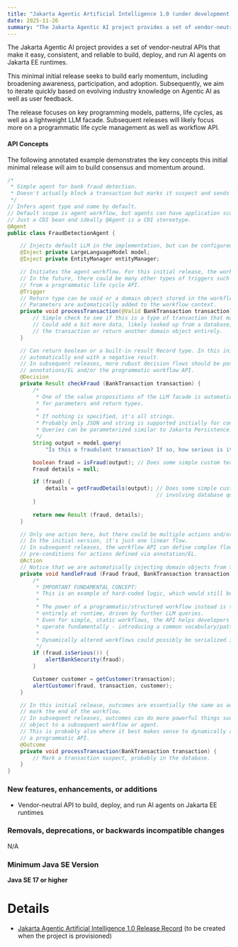 ```yaml
---
title: "Jakarta Agentic Artificial Intelligence 1.0 (under development)"
date: 2025-11-26
summary: "The Jakarta Agentic AI project provides a set of vendor-neutral APIs that make it easy, consistent, and reliable to build, deploy, and run AI agents on Jakarta EE runtimes."
---
```


The Jakarta Agentic AI project provides a set of vendor-neutral APIs that make it easy, consistent, and reliable to build, deploy, and run AI agents on Jakarta EE runtimes.

This minimal initial release seeks to build early momentum, including broadening awareness, participation, and adoption. Subsequently, we aim to iterate quickly based on evolving industry knowledge on Agentic AI as well as user feedback.

The release focuses on key programming models, patterns, life cycles, as well as a lightweight LLM facade. Subsequent releases will likely focus more on a programmatic life cycle management as well as workflow API.

#### API Concepts

The following annotated example demonstrates the key concepts this initial minimal release will aim to build consensus and momentum around.

```java
/*
 * Simple agent for bank fraud detection.
 * Doesn't actually block a transaction but marks it suspect and sends notifications.
 */
// Infers agent type and name by default.
// Default scope is agent workflow, but agents can have application scope.
// Just a CDI bean and ideally @Agent is a CDI stereotype.
@Agent
public class FraudDetectionAgent {

    // Injects default LLM in the implementation, but can be configured to inject specific ones.
    @Inject private LargeLanguageModel model;
    @Inject private EntityManager entityManager;

    // Initiates the agent workflow. For this initial release, the workflow can only be triggered by CDI events.
    // In the future, there could be many other types of triggers such as Jakarta Messaging or direct invocation
    // from a programmatic life cycle API.
    @Trigger
    // Return type can be void or a domain object stored in the workflow and accessible in the context.
    // Parameters are automatically added to the workflow context.
    private void processTransaction(@Valid BankTransaction transaction) {
        // Simple check to see if this is a type of transaction that makes sense to check for fraud detection.
        // Could add a bit more data, likely looked up from a database, and return an enhanced version of
        // the transaction or return another domain object entirely. 
    }

    // Can return boolean or a built-in result Record type. In this initial release, workflows will
    // automatically end with a negative result.
    // In subsequent releases, more rubust decision flows should be possible, either with
    // annotations/EL and/or the programmatic workflow API.
    @Decision
    private Result checkFraud (BankTransaction transaction) {
        /*
         * One of the value propositions of the LLM facade is automatic type conversion in Java, both
         * for parameters and return types.
         *
         * If nothing is specified, it's all strings.
         * Probably only JSON and string is supported initially for conversion.
         * Queries can be parameterized similar to Jakarta Persistence.
         */
        String output = model.query(
            "Is this a fraudulent transaction? If so, how serious is it?", transaction);

        boolean fraud = isFraud(output); // Does some simple custom text parsing.
        Fraud details = null;

        if (fraud) {
            details = getFraudDetails(output); // Does some simple custom text parsing, possibly
                                               // involving database queries.
        }
 
        return new Result (fraud, details); 
    }

    // Only one action here, but there could be multiple actions and/or decisions in sequence.
    // In the initial version, it's just one linear flow.
    // In subsequent releases, the workflow API can define complex flows, including
    // pre-conditions for actions defined via annotation/EL.
    @Action
    // Notice that we are automatically injecting domain objects from the workflow context.
    private void handleFraud (Fraud fraud, BankTransaction transaction) {
        /*
         * IMPORTANT FUNDAMENTAL CONCEPT:
         * This is an example of hard-coded logic, which would still be possible if desired.
         *
         * The power of a programmatic/structured workflow instead is that this could change
         * entirely at runtime, driven by further LLM queries.
         * Even for simple, static workflows, the API helps developers think through how agents
         * operate fundamentally - introducing a common vocabulary/patterns.
         *
         * Dynamically altered workflows could possibly be serialized into persistent storage.
         */
        if (fraud.isSerious()) {
            alertBankSecurity(fraud);
        }

        Customer customer = getCustomer(transaction);
        alertCustomer(fraud, transaction, customer);
    }

    // In this initial release, outcomes are essentially the same as actions but specifically
    // mark the end of the workflow.
    // In subsequent releases, outcomes can do more powerful things such as pass a domain
    // object to a subsequent workflow or agent.
    // This is probably also where it best makes sense to dynamically alter a workflow using
    // a programmatic API.
    @Outcome
    private void processTransaction(BankTransaction transaction) {
        // Mark a transaction suspect, probably in the database.
    }
}
```
### New features, enhancements, or additions

* Vendor-neutral API to build, deploy, and run AI agents on Jakarta EE runtimes

### Removals, deprecations, or backwards incompatible changes

N/A

### Minimum Java SE Version

**Java SE 17 or higher**

# Details

* [Jakarta Agentic Artificial Intelligence 1.0 Release Record]() (to be created when the project is provisioned)

<!--
# Ballots

## Creation/Plan Review

The Specification Committee Ballot concluded successfully on 2025-04-01 with the following results.

| Representative                                 | Representative for: |  Vote   |
|------------------------------------------------|---------------------|---------|
| Kenji Kazumura                                 | Fujitsu             |         |
| Emily Jiang, Tom Watson                        | IBM                 |         |
| Ed Bratt, Dmitry Kornilov                      | Oracle              |         |
| Andrew Pielage, Petr Aubrecht                  | Payara              |         |
| David Blevins, Jean-Louis Monteiro             | Tomitribe           |         |
| Ivar Grimstad                                  | EE4J PMC            |         |
| Arjan Tijms                                    | Participant Members |         |
| Werner Keil                                    | Committer Members   |         |
| Jun Qian                                       | Enterprise Members  |         |
| Zhai Luchao                                    | Enterprise Members  |         |
|                                                | **Total**           |  ****   |

Non-binding Votes
| Representative                                 | Representative for: |  Vote   |
|------------------------------------------------|---------------------|---------|
|                                                | Community           |         |
|                                                | **Total**           |         |

The ballot was run on the [jakarta.ee-spec mailing list]()

-->
